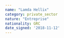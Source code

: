 ```yaml
---
name: "Lamda Hellix"
category: private_sector
nature: "Entreprise"
nationality: GRC
date_signed: '2018-11-12'
---
```

    